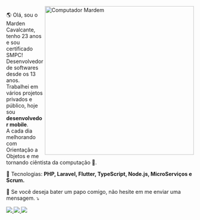 <img src="https://raw.githubusercontent.com/MicaelliMedeiros/micaellimedeiros/master/image/computer-illustration.png" min-width="400px" max-width="400px" width="400px" align="right" alt="Computador Mardem">

<p align="left"> 
 🌎  Olá, sou o Marden Cavalcante, tenho 23 anos e sou certificado SMPC! Desenvolvedor de softwares desde os 13 anos. Trabalhei em vários projetos privados e público, hoje sou <strong>desenvolvedor mobile</strong>.<br>
  A cada dia melhorando com Orientação a Objetos e me tornando ciêntista da computação 🧐.
</p>

<p align="left">
  💼 Tecnologias: <strong>PHP, Laravel, Flutter, TypeScript, Node.js, MicroServiços e Scrum.</strong>
</p>

<p align="left">
  💌 Se você deseja bater um papo comigo, não hesite em me enviar uma mensagem. ⤵️
</p><p align="left">
  <a href="https://www.instagram.com/cfmarden/" alt="Instagram">
    <img src="https://img.shields.io/badge/-Instagram-1C1C1C?style=for-the-badge&logo=Instagram&logoColor=00FFFF&link=https://www.instagram.com/cfmarden/"/>
  </a>
  
  <a href="https://www.linkedin.com/in/mfcdev/" alt="Linkedin">
    <img src="https://img.shields.io/badge/-Linkedin-1C1C1C?style=for-the-badge&logo=Linkedin&logoColor=00FFFF&link=https://www.linkedin.com/in/mfcdev/"/>
  </a>
   <a href="https://marden.dev/#home" alt="Website">
    <img src="https://img.shields.io/badge/website-000000?style=for-the-badge&logo=About.me&logoColor=white"/>
  </a>

</p>
